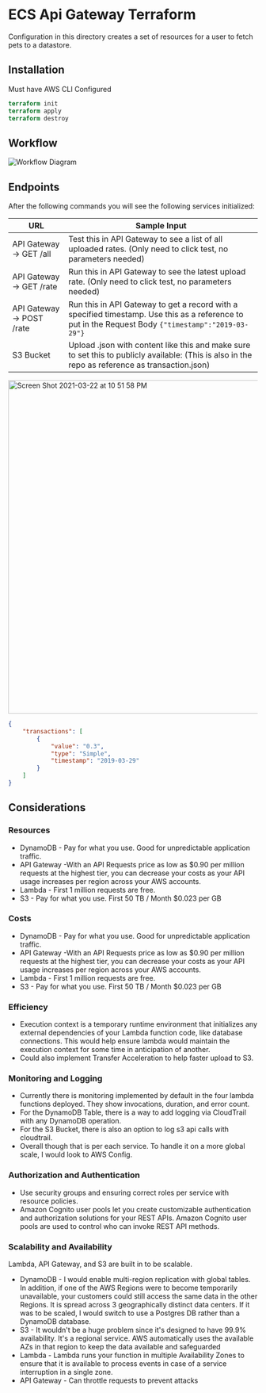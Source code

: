 # ECS Api Gateway Terraform
Configuration in this directory creates a set of resources for a user to fetch pets to a datastore.

## Installation
Must have AWS CLI Configured

```terraform
terraform init
terraform apply
terraform destroy
```

## Workflow
![Workflow Diagram](https://user-images.githubusercontent.com/6472383/112086693-ae265f80-8b5a-11eb-8d4d-84b3a40e1b56.jpg)


## Endpoints
After the following commands you will see the following services initialized: 

| URL | Sample Input | 
| --- | ------------ | 
| API Gateway -> GET /all  | Test this in API Gateway to see a list of all uploaded rates. (Only need to click test, no parameters needed) | 
| API Gateway -> GET /rate | Run this in API Gateway to see the latest upload rate. (Only need to click test, no parameters needed) | 
| API Gateway -> POST /rate | Run this in API Gateway to get a record with a specified timestamp. Use this as a reference to put in the Request Body `{"timestamp":"2019-03-29"}` |
| S3 Bucket | Upload .json with content like this and make sure to set this to publicly available: (This is also in the repo as reference as transaction.json) 
<img width="673" alt="Screen Shot 2021-03-22 at 10 51 58 PM" src="https://user-images.githubusercontent.com/6472383/112097339-d2d80280-8b6d-11eb-882a-f0648a4d8e33.png">

```json
{
    "transactions": [
        {
            "value": "0.3",
            "type": "Simple",
            "timestamp": "2019-03-29"
        }
    ]
}
```

## Considerations
### Resources
- DynamoDB - Pay for what you use. Good for unpredictable application traffic.
- API Gateway  -With an API Requests price as low as $0.90 per million requests at the highest tier, you can decrease your costs as your API usage increases per region across your AWS accounts.
- Lambda - First 1 million requests are free.
- S3 - Pay for what you use. First 50 TB / Month	$0.023 per GB

### Costs
- DynamoDB - Pay for what you use. Good for unpredictable application traffic.
- API Gateway  -With an API Requests price as low as $0.90 per million requests at the highest tier, you can decrease your costs as your API usage increases per region across your AWS accounts.
- Lambda - First 1 million requests are free.
- S3 - Pay for what you use. First 50 TB / Month	$0.023 per GB

### Efficiency
- Execution context is a temporary runtime environment that initializes any external dependencies of your Lambda function code, like database connections. This would help ensure lambda would maintain the execution context for some time in anticipation of another.
- Could also implement Transfer Acceleration to help faster upload to S3.

### Monitoring and Logging
- Currently there is monitoring implemented by default in the four lambda functions deployed. They show invocations, duration, and error count.
- For the DynamoDB Table, there is a way to add logging via CloudTrail with any DynamoDB operation.
- For the S3 Bucket, there is also an option to log s3 api calls with cloudtrail.
- Overall though that is per each service. To handle it on a more global scale, I would look to AWS Config.

### Authorization and Authentication
- Use security groups and ensuring correct roles per service with resource policies.
- Amazon Cognito user pools let you create customizable authentication and authorization solutions for your REST APIs. Amazon Cognito user pools are used to control who can invoke REST API methods. 

### Scalability and Availability
Lambda, API Gateway, and S3 are built in to be scalable.

- DynamoDB - I would enable multi-region replication with global tables. In addition, if one of the AWS Regions were to become temporarily unavailable, your customers could still access the same  data in the other Regions. It is spread across 3 geographically distinct data centers. If it was to be scaled, I would switch to use a Postgres DB rather than a DynamoDB database. 
- S3 - It wouldn't be a huge problem since it's designed to have 99.9% availability. It's a regional service. AWS automatically uses the available AZs in that region to keep the data available and safeguarded
- Lambda - Lambda runs your function in multiple Availability Zones to ensure that it is available to process events in case of a service interruption in a single zone.
- API Gateway - Can throttle requests to prevent attacks
